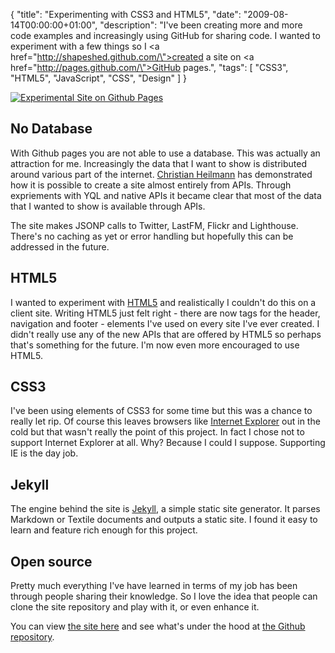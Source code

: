 {
  "title": "Experimenting with CSS3 and HTML5",
  "date": "2009-08-14T00:00:00+01:00",
  "description": "I've been creating more and more code examples and increasingly using GitHub for sharing code. I wanted to experiment with a few things so I <a href=\"http://shapeshed.github.com/\">created a site</a> on <a href=\"http://pages.github.com/\">GitHub pages</a>.",
  "tags": [
    "CSS3",
    "HTML5",
    "JavaScript",
    "CSS",
    "Design"
  ]
}

[![Experimental Site on Github Pages][1]][2] 

## No Database

With Github pages you are not able to use a database. This was actually an attraction for me. Increasingly the data that I want to show is distributed around various part of the internet. [Christian Heilmann][2] has demonstrated how it is possible to create a site almost entirely from APIs. Through expriements with YQL and native APIs it became clear that most of the data that I wanted to show is available through APIs.

The site makes JSONP calls to Twitter, LastFM, Flickr and Lighthouse. There's no caching as yet or error handling but hopefully this can be addressed in the future. 

## HTML5

I wanted to experiment with [HTML5][3] and realistically I couldn't do this on a client site. Writing HTML5 just felt right - there are now tags for the header, navigation and footer - elements I've used on every site I've ever created. I didn't really use any of the new APIs that are offered by HTML5 so perhaps that's something for the future. I'm now even more encouraged to use HTML5.

## CSS3

I've been using elements of CSS3 for some time but this was a chance to really let rip. Of course this leaves browsers like [Internet Explorer][4] out in the cold but that wasn't really the point of this project. In fact I chose not to support Internet Explorer at all. Why? Because I could I suppose. Supporting IE is the day job.

## Jekyll

The engine behind the site is [Jekyll][9], a simple static site generator. It parses Markdown or Textile documents and outputs a static site. I found it easy to learn and feature rich enough for this project.

## Open source

Pretty much everything I've have learned in terms of my job has been through people sharing their knowledge. So I love the idea that people can clone the site repository and play with it, or even enhance it.

You can view [the site here][6] and see what's under the hood at [the Github repository][7].

 [1]: /images/articles/github_site.jpg
 [2]: http://shapeshed.github.com/
 [3]: http://icant.co.uk/
 [4]: http://www.whatwg.org/specs/web-apps/current-work/multipage/
 [5]: http://www.microsoft.com/windows/internet-explorer/default.aspx
 [6]: http://github.com/mojombo/jekyll/tree/master
 [7]: http://shapeshed.github.com/
 [8]: http://github.com/shapeshed/shapeshed.github.com/
 [9]: https://github.com/jekyll/jekyll
